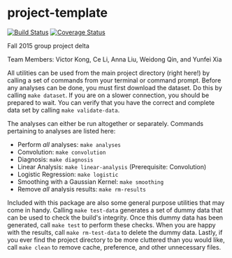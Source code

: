 # project-template
[![Build
Status](https://travis-ci.org/berkeley-stat159/project-delta.svg?branch=master)](https://travis-ci.org/berkeley-stat159/project-delta?branch=master)
[![Coverage
Status](https://coveralls.io/repos/berkeley-stat159/project-delta/badge.svg?branch=master)](https://coveralls.io/r/berkeley-stat159/project-delta?branch=master)

Fall 2015 group project delta

Team Members:
Victor Kong,
Ce Li,
Anna Liu,
Weidong Qin, and
Yunfei Xia

All utilities can be used from the main project directory (right here!) by
calling a set of commands from your terminal or command prompt. Before any
analyses can be done, you must first download the dataset. Do this by calling
`make dataset`. If you are on a slower connection, you should be prepared to
wait. You can verify that you have the correct and complete data set by calling
`make validate-data`.

The analyses can either be run altogether or separately. Commands pertaining to
analyses are listed here:  
- Perform *all* analyses: `make analyses`
- Convolution: `make convolution`
- Diagnosis: `make diagnosis`
- Linear Analysis: `make linear-analysis` (Prerequisite: Convolution)
- Logistic Regression: `make logistic`
- Smoothing with a Gaussian Kernel: `make smoothing`  
- Remove *all* analysis results: `make rm-results`

Included with this package are also some general purpose utilities that may come
in handy. Calling `make test-data` generates a set of dummy data that can be
used to check the build's integrity. Once this dummy data has been generated,
call `make test` to perform these checks. When you are happy with the results,
call `make rm-test-data` to delete the dummy data. Lastly, if you ever find the
project directory to be more cluttered than you would like, call `make clean` to
remove cache, preference, and other unnecessary files.
